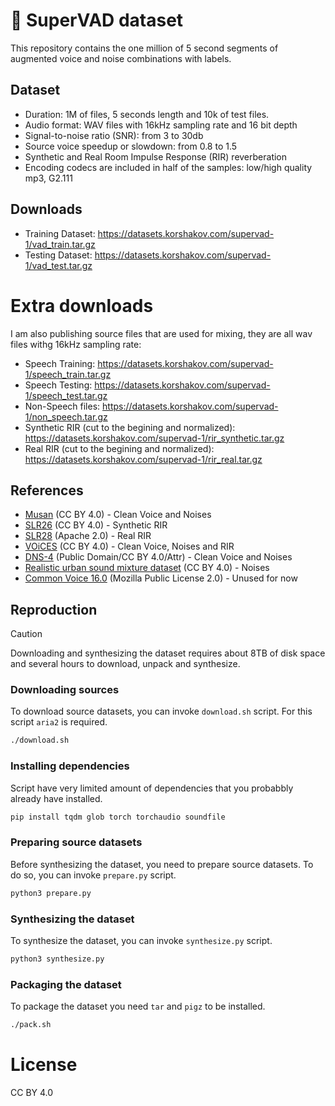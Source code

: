 # 🚀 SuperVAD dataset

This repository contains the one million of 5 second segments of augmented voice and noise combinations with labels.

## Dataset

* Duration: 1M of files, 5 seconds length and 10k of test files.
* Audio format: WAV files with 16kHz sampling rate and 16 bit depth
* Signal-to-noise ratio (SNR): from 3 to 30db
* Source voice speedup or slowdown: from 0.8 to 1.5
* Synthetic and Real Room Impulse Response (RIR) reverberation
* Encoding codecs are included in half of the samples: low/high quality mp3, G2.111

## Downloads

* Training Dataset: https://datasets.korshakov.com/supervad-1/vad_train.tar.gz
* Testing Dataset: https://datasets.korshakov.com/supervad-1/vad_test.tar.gz

# Extra downloads
I am also publishing source files that are used for mixing, they are all wav files withg 16kHz sampling rate:
* Speech Training: https://datasets.korshakov.com/supervad-1/speech_train.tar.gz
* Speech Testing: https://datasets.korshakov.com/supervad-1/speech_test.tar.gz
* Non-Speech files: https://datasets.korshakov.com/supervad-1/non_speech.tar.gz
* Synthetic RIR (cut to the begining and normalized): https://datasets.korshakov.com/supervad-1/rir_synthetic.tar.gz
* Real RIR (cut to the begining and normalized): https://datasets.korshakov.com/supervad-1/rir_real.tar.gz

## References

* [Musan](https://openslr.org/17/) (CC BY 4.0) - Clean Voice and Noises
* [SLR26](https://openslr.org/26/) (CC BY 4.0) - Synthetic RIR
* [SLR28](https://openslr.org/28/) (Apache 2.0) - Real RIR
* [VOiCES](https://iqtlabs.github.io/voices/) (CC BY 4.0) - Clean Voice, Noises and RIR
* [DNS-4](https://github.com/microsoft/DNS-Challenge) (Public Domain/CC BY 4.0/Attr) - Clean Voice and Noises
* [Realistic urban sound mixture dataset](https://zenodo.org/records/1184443) (CC BY 4.0) - Noises
* [Common Voice 16.0](https://commonvoice.mozilla.org/en/datasets) (Mozilla Public License 2.0) - Unused for now

## Reproduction

> [!CAUTION]
> Downloading and synthesizing the dataset requires about 8TB of disk space and several hours to download, unpack and synthesize.

### Downloading sources
To download source datasets, you can invoke `download.sh` script. For this script `aria2` is required.

```bash
./download.sh
```

### Installing dependencies

Script have very limited amount of dependencies that you probabbly already have installed.

```bash
pip install tqdm glob torch torchaudio soundfile
```

### Preparing source datasets

Before synthesizing the dataset, you need to prepare source datasets. To do so, you can invoke `prepare.py` script.

```bash
python3 prepare.py
```

### Synthesizing the dataset

To synthesize the dataset, you can invoke `synthesize.py` script.

```bash
python3 synthesize.py
```

### Packaging the dataset

To package the dataset you need `tar` and `pigz` to be installed.

```bash
./pack.sh
```

# License

CC BY 4.0
